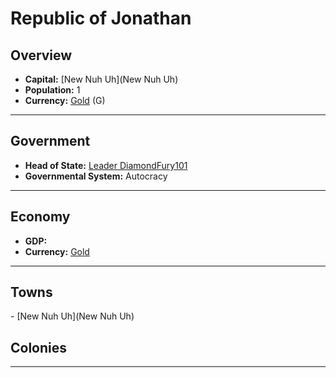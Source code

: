 # <!--NAME-->Republic of Jonathan<!--NAME-->

## Overview

- **Capital:** <!--CAPITAL_LINK-->[New Nuh Uh](New Nuh Uh)<!--CAPITAL_LINK-->
- **Population:** <!--POPULATION-->1<!--POPULATION-->
- **Currency:** <!--CURRENCY_LINK-->[Gold](Gold)<!--CURRENCY_LINK--> (<!--CURRENCY_ABV-->G<!--CURRENCY_ABV-->)

---

## Government

- **Head of State:** <!--LEADER_TITLE_LINK-->[Leader DiamondFury101](DiamondFury101)<!--LEADER_TITLE_LINK-->
- **Governmental System:** <!--GOVERNMENT-->Autocracy<!--GOVERNMENT-->

---

## Economy

- **GDP:** <!--GDP--> <!--GDP-->
- **Currency:** <!--CURRENCY_LINK-->[Gold](Gold)<!--CURRENCY_LINK-->

---

## Towns

<!--TOWNS-->- [New Nuh Uh](New Nuh Uh)<!--TOWNS-->

## Colonies

<!--COLONIES--><!--COLONIES-->

---